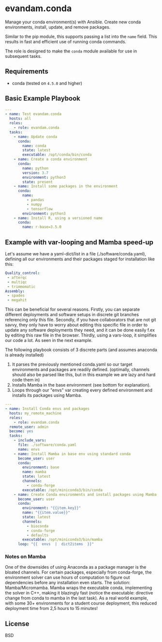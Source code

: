 
evandam.conda
=========


Manage your conda environment(s) with Ansible. Create new conda environments, install, update, and remove packages.

Similar to the pip module, this supports passing a list into the `name` field. This results in fast and efficient use of running conda commands.

The role is designed to make the `conda` module available for use in subsequent tasks.

Requirements
------------

* conda (tested on `4.5.0` and higher)

Basic Example Playbook
----------------

```yaml
---
- name: Test evandam.conda
  hosts: all
  roles:
    - role: evandam.conda
  tasks:
    - name: Update conda
      conda:
        name: conda
        state: latest
        executable: /opt/conda/bin/conda
    - name: Create a conda environment
      conda:
        name: python
        version: 3.7
        environment: python3
        state: present
    - name: Install some packages in the environment
      conda:
        name:
          - pandas
          - numpy
          - tensorflow
        environment: python3
    - name: Install R, using a versioned name
      conda:
        name: r-base=3.5.0
```

Example with var-looping and Mamba speed-up
----------------
Let's assume we have a yaml-dict/list in a file (./software/conda.yaml), defining all our environments and their packages staged for installation like this:
```yaml
Quality_control:
 - afterqc
 - multiqc
 - trimmomatic
Assembly:
 - spades
 - megahit
```
This can be beneficial for several reasons. Firstly, you can separate different deployments and software setups in discrete git branches referencing only this file. Secondly, if you have collaborators that are not git savvy, they only have to worry about editing this specific file in order to update any software deployments they need, and it can be done easily f.ex by editing this raw file in the browser. Thirdly, using a vars-loop, it simplifies our code a lot. As seen in the next example.

The following playbook consists of 3 discrete parts (and assumes anaconda is already installed)
1. It parses the previously mentioned conda.yaml so our target environments and packages are readily defined. (optimally, channels should also be parsed like this, but in this example we are lazy and hard code them in)
2. Installs Mamba in the base environment (see bottom for explanation).
3. Loops through our "envs" var creating every defined environment and installs its packages using Mamba.
```yaml
---
- name: Install Conda envs and packages
  hosts: my_remote_machine
  roles:
    - role: evandam.conda
  remote_user: admin
  become: yes
  tasks:
    - include_vars:
      file: ./software/conda.yaml
      name: envs
    - name: Install Mamba in base env using standard conda
      become_user: user
      conda:
        environment: base
        name: mamba
        state: latest
        channels:
          - conda-forge
        executable: /opt/miniconda3/bin/conda
    - name: Create Conda environments and install packages using Mamba instead of default Conda
      become_user: user
      conda:
        environment: "{{item.key}}"
        name: "{{item.value}}"
        state: latest
        channels:
          - bioconda
          - conda-forge
          - defaults
        executable: /opt/miniconda3/bin/mamba
      loop: "{{  envs  |  dict2items  }}"
```
### Notes on Mamba

One of the downsides of using Anaconda as a package manager is the bloated channels. For certain packages, especially from conda-forge, the environment solver can use hours of computation to figure out dependencies before any installation even starts. The solution: Mamba/Micromamba. Mamba wraps the executable conda, implementing the solver in C++, making it blazingly fast (notice the executable: directive change from conda to mamba in the last task). As a real world example, with some 30+ environments for a student course deployment, this reduced deployment time from 2,5 hours to 15 minutes!

License
-------

BSD
